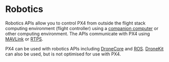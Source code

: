 # Robotics

Robotics APIs allow you to control PX4 from outside the flight stack computing environment (flight controller) using a [companion computer](../companion_computer/pixhawk_companion.md) or other computing environment. The APIs communicate with PX4 using [MAVLink](../middleware/mavlink.md) or [RTPS](../middleware/micrortps.md).

PX4 can be used with robotics APIs including [DroneCore](http://dronecore.io/) and [ROS](../ros/README.md). [DroneKit](../robotics/dronekit.md) can also be used, but is not optimised for use with PX4.